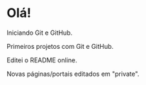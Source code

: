# Olá!
Iniciando Git e GitHub. 

Primeiros projetos com Git e GitHub.

Editei o README online.

Novas páginas/portais editados em "private".
